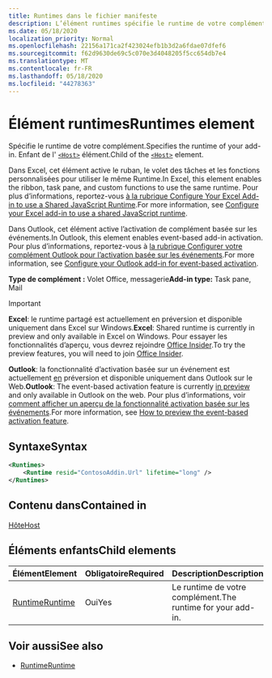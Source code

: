 ```yaml
---
title: Runtimes dans le fichier manifeste
description: L’élément runtimes spécifie le runtime de votre complément.
ms.date: 05/18/2020
localization_priority: Normal
ms.openlocfilehash: 22156a171ca2f423024efb1b3d2a6fdae07dfef6
ms.sourcegitcommit: f62d9630de69c5c070e3d4048205f5cc654db7e4
ms.translationtype: MT
ms.contentlocale: fr-FR
ms.lasthandoff: 05/18/2020
ms.locfileid: "44278363"
---
```

# <a name="runtimes-element"></a><span data-ttu-id="9b728-103">Élément runtimes</span><span class="sxs-lookup"><span data-stu-id="9b728-103">Runtimes element</span></span>

<span data-ttu-id="9b728-104">Spécifie le runtime de votre complément.</span><span class="sxs-lookup"><span data-stu-id="9b728-104">Specifies the runtime of your add-in.</span></span> <span data-ttu-id="9b728-105">Enfant de l' [`<Host>`](host.md) élément.</span><span class="sxs-lookup"><span data-stu-id="9b728-105">Child of the [`<Host>`](host.md) element.</span></span>

<span data-ttu-id="9b728-106">Dans Excel, cet élément active le ruban, le volet des tâches et les fonctions personnalisées pour utiliser le même Runtime.</span><span class="sxs-lookup"><span data-stu-id="9b728-106">In Excel, this element enables the ribbon, task pane, and custom functions to use the same runtime.</span></span> <span data-ttu-id="9b728-107">Pour plus d’informations, reportez-vous [à la rubrique Configure Your Excel Add-in to use a Shared JavaScript Runtime](../../excel/configure-your-add-in-to-use-a-shared-runtime.md).</span><span class="sxs-lookup"><span data-stu-id="9b728-107">For more information, see [Configure your Excel add-in to use a shared JavaScript runtime](../../excel/configure-your-add-in-to-use-a-shared-runtime.md).</span></span>

<span data-ttu-id="9b728-108">Dans Outlook, cet élément active l’activation de complément basée sur les événements.</span><span class="sxs-lookup"><span data-stu-id="9b728-108">In Outlook, this element enables event-based add-in activation.</span></span> <span data-ttu-id="9b728-109">Pour plus d’informations, reportez-vous à [la rubrique Configurer votre complément Outlook pour l’activation basée sur les événements](../../outlook/autolaunch.md).</span><span class="sxs-lookup"><span data-stu-id="9b728-109">For more information, see [Configure your Outlook add-in for event-based activation](../../outlook/autolaunch.md).</span></span>

<span data-ttu-id="9b728-110">**Type de complément :** Volet Office, messagerie</span><span class="sxs-lookup"><span data-stu-id="9b728-110">**Add-in type:** Task pane, Mail</span></span>

> [!IMPORTANT]
> <span data-ttu-id="9b728-111">**Excel**: le runtime partagé est actuellement en préversion et disponible uniquement dans Excel sur Windows.</span><span class="sxs-lookup"><span data-stu-id="9b728-111">**Excel**: Shared runtime is currently in preview and only available in Excel on Windows.</span></span> <span data-ttu-id="9b728-112">Pour essayer les fonctionnalités d’aperçu, vous devrez rejoindre [Office Insider](https://insider.office.com/).</span><span class="sxs-lookup"><span data-stu-id="9b728-112">To try the preview features, you will need to join [Office Insider](https://insider.office.com/).</span></span>
>
> <span data-ttu-id="9b728-113">**Outlook**: la fonctionnalité d’activation basée sur un événement est actuellement [en](../../reference/objectmodel/preview-requirement-set/outlook-requirement-set-preview.md) préversion et disponible uniquement dans Outlook sur le Web.</span><span class="sxs-lookup"><span data-stu-id="9b728-113">**Outlook**: The event-based activation feature is currently [in preview](../../reference/objectmodel/preview-requirement-set/outlook-requirement-set-preview.md) and only available in Outlook on the web.</span></span> <span data-ttu-id="9b728-114">Pour plus d’informations, voir [comment afficher un aperçu de la fonctionnalité activation basée sur les événements](../../outlook/autolaunch.md#how-to-preview-the-event-based-activation-feature).</span><span class="sxs-lookup"><span data-stu-id="9b728-114">For more information, see [How to preview the event-based activation feature](../../outlook/autolaunch.md#how-to-preview-the-event-based-activation-feature).</span></span>

## <a name="syntax"></a><span data-ttu-id="9b728-115">Syntaxe</span><span class="sxs-lookup"><span data-stu-id="9b728-115">Syntax</span></span>

```XML
<Runtimes>
    <Runtime resid="ContosoAddin.Url" lifetime="long" />
</Runtimes>
```

## <a name="contained-in"></a><span data-ttu-id="9b728-116">Contenu dans</span><span class="sxs-lookup"><span data-stu-id="9b728-116">Contained in</span></span>

[<span data-ttu-id="9b728-117">Hôte</span><span class="sxs-lookup"><span data-stu-id="9b728-117">Host</span></span>](host.md)

## <a name="child-elements"></a><span data-ttu-id="9b728-118">Éléments enfants</span><span class="sxs-lookup"><span data-stu-id="9b728-118">Child elements</span></span>

|  <span data-ttu-id="9b728-119">Élément</span><span class="sxs-lookup"><span data-stu-id="9b728-119">Element</span></span> |  <span data-ttu-id="9b728-120">Obligatoire</span><span class="sxs-lookup"><span data-stu-id="9b728-120">Required</span></span>  |  <span data-ttu-id="9b728-121">Description</span><span class="sxs-lookup"><span data-stu-id="9b728-121">Description</span></span>  |
|:-----|:-----|:-----|
| [<span data-ttu-id="9b728-122">Runtime</span><span class="sxs-lookup"><span data-stu-id="9b728-122">Runtime</span></span>](runtime.md) | <span data-ttu-id="9b728-123">Oui</span><span class="sxs-lookup"><span data-stu-id="9b728-123">Yes</span></span> |  <span data-ttu-id="9b728-124">Le runtime de votre complément.</span><span class="sxs-lookup"><span data-stu-id="9b728-124">The runtime for your add-in.</span></span> |

## <a name="see-also"></a><span data-ttu-id="9b728-125">Voir aussi</span><span class="sxs-lookup"><span data-stu-id="9b728-125">See also</span></span>

- [<span data-ttu-id="9b728-126">Runtime</span><span class="sxs-lookup"><span data-stu-id="9b728-126">Runtime</span></span>](runtime.md)
